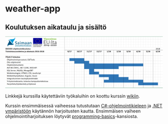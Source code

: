 # weather-app



## Koulutuksen aikataulu ja sisältö

![Koulutuksen aikataulu](https://github.com/ekoodi/ekoodi-2/blob/master/assets/ekoodi-2-ops.png)

Linkkejä kurssilla käytettäviin työkaluihin on koottu kurssin [wikiin](https://github.com/ekoodi/ekoodi-2/wiki/Ty%C3%B6kalut). 

Kurssin ensimmäisessä vaiheessa tutustutaan [C#-ohjelmointikieleen](https://github.com/ekoodi/ekoodi-2/wiki/Ty%C3%B6kalut) ja [.NET ympäristöön](https://www.microsoft.com/net/) käytännön harjoitusten kautta. Ensimmäisen vaiheen ohjelmointiharjoituksen löytyvät [programming-basics](https://github.com/ekoodi/ekoodi-2/tree/master/programming-basics)-kansiosta.
